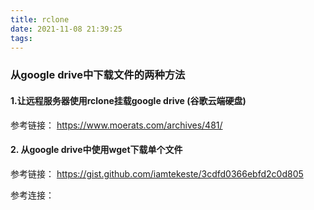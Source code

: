 ```yaml
---
title: rclone
date: 2021-11-08 21:39:25
tags:
---
```


### 从google drive中下载文件的两种方法

#### 1.让远程服务器使用rclone挂载google drive (谷歌云端硬盘)

参考链接： https://www.moerats.com/archives/481/


#### 2. 从google drive中使用wget下载单个文件 
参考链接： https://gist.github.com/iamtekeste/3cdfd0366ebfd2c0d805




参考连接：


